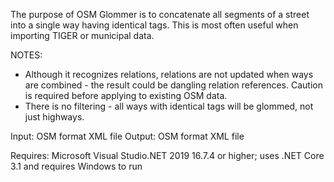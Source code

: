 The purpose of OSM Glommer is to concatenate all segments of a street into a single way having identical tags.    This is most often useful when importing TIGER or municipal data.

NOTES: 

  * Although it recognizes relations, relations are not updated when ways are combined - the result could be dangling relation references.  Caution is required before applying to existing OSM data.
  * There is no filtering - all ways with identical tags will be glommed, not just highways.

Input: OSM format XML file
Output: OSM format XML file

Requires: Microsoft Visual Studio.NET 2019 16.7.4 or higher; uses .NET Core 3.1 and requires Windows to run

